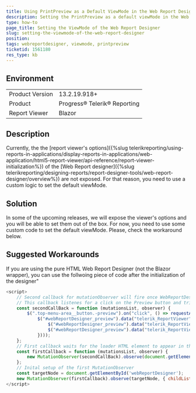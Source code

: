 ```yaml
---
title: Using PrintPreview as a Default ViewMode in the Web Report Designer
description: Setting the PrintPreview as a default viewMode in the Web Report Designer
type: how-to
page_title: Setting the ViewMode of the Web Report Designer
slug: setting-the-viewmode-of-the-web-report-designer
position: 
tags: webreportdesigner, viewmode, printpreview
ticketid: 1561180
res_type: kb
---
```


## Environment
<table>
	<tbody>
		<tr>
			<td>Product Version</td>
			<td>13.2.19.918+</td>
		</tr>
		<tr>
			<td>Product</td>
			<td>Progress® Telerik® Reporting</td>
		</tr>
		<tr>
			<td>Report Viewer</td>
			<td>Blazor</td>
		</tr>
	</tbody>
</table>

## Description
Currently, the the [report viewer's options]({%slug telerikreporting/using-reports-in-applications/display-reports-in-applications/web-application/html5-report-viewer/api-reference/report-viewer-initialization%}) 
of the [Web Report designer]({%slug telerikreporting/designing-reports/report-designer-tools/web-report-designer/overview%}) are not exposed. 
For that reason, you need to use a custom logic to set the default viewMode.

## Solution
In some of the upcoming releases, we will expose the viewer's options and you will be able to set them out of the box. For now, you need to use some custom code to set the default viewMode. Please, check the workaround below.

## Suggested Workarounds
If you are using the pure HTML Web Report Designer (not the Blazor wrapper), you can use the follwoing piece of code after the initialization of the designer"

````JavaScript
<script>
	// Second callback for mutationObserver will fire once WebReportDesigner is finished loading
	// This callback listenes for a click on the Preview button and triggers Print-preview mode while initialization of the ReportViewer
	const secondCallBack = function (mutationsList, observer) {
		$(".top-menu-area__button.-preview").on("click", () => requestAnimationFrame(() =>
			$("#webReportDesigner_preview").data("telerik_ReportViewer").bind(telerikReportViewer.Events.RENDERING_BEGIN, () => {
				$("#webReportDesigner_preview").data("telerik_ReportViewer").unbind(telerikReportViewer.Events.RENDERING_BEGIN);
				$("#webReportDesigner_preview").data("telerik_ReportViewer").viewMode("PRINT_PREVIEW");
			})));
	};
	// First callback waits for the loader HTML element to appear in the DOM, then creates a new MutationObserver for the loader
	const firstCallback = function (mutationsList, observer) {
		new MutationObserver(secondCallBack).observe(document.getElementsByClassName('twd-loader')[0], { attributes: true });
	};
	// Inital setup of the first MutationObserver
	const targetNode = document.getElementById('webReportDesigner');
	new MutationObserver(firstCallback).observe(targetNode, { childList: true });
</script>
````
 
